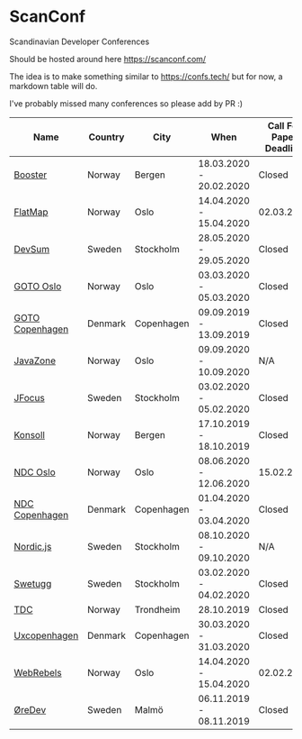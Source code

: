 # ScanConf
Scandinavian Developer Conferences

Should be hosted around here https://scanconf.com/

The idea is to make something similar to https://confs.tech/
but for now, a markdown table will do.

I've probably missed many conferences so please add by PR :)


|Name|Country|City|When|Call For Paper Deadline |Registration Opens|Topics|
|---|---|---|---|---|---|---|
|[Booster](https://2020.boosterconf.no/)|Norway|Bergen|18.03.2020 - 20.02.2020|Closed|N/A|General|
|[FlatMap](https://2020.flatmap.no/)|Norway|Oslo|14.04.2020 - 15.04.2020|02.03.2020|Open|Functional programming|
|[DevSum](https://www.devsum.se/)|Sweden|Stockholm|28.05.2020 - 29.05.2020|Closed|Open|General|
|[GOTO Oslo](https://goto-oslo.com/)|Norway|Oslo|03.03.2020 - 05.03.2020|Closed|Open|General|
|[GOTO Copenhagen](https://gotocph.com/)|Denmark|Copenhagen|09.09.2019 - 13.09.2019|Closed|Closed|General|
|[JavaZone](https://2020.javazone.no/)|Norway|Oslo|09.09.2020 - 10.09.2020|N/A|01.02.2020|Java,General|
|[JFocus](https://www.jfokus.se/)|Sweden|Stockholm|03.02.2020 - 05.02.2020|Closed|Waiting list|
|[Konsoll](https://konsoll.org/)|Norway|Bergen|17.10.2019 - 18.10.2019|Closed|Closed|Game Development|
|[NDC Oslo](https://ndcoslo.com/)|Norway|Oslo|08.06.2020 - 12.06.2020|15.02.2020|Open|General|
|[NDC Copenhagen](https://ndccopenhagen.com/)|Denmark|Copenhagen|01.04.2020 - 03.04.2020|Closed|Open|General|
|[Nordic.js](https://nordicjs.com/2020)|Sweden|Stockholm|08.10.2020 - 09.10.2020|N/A|N/A|JavaScript|
|[Swetugg](https://swetugg.se/sthlm-2020)|Sweden|Stockholm|03.02.2020 - 04.02.2020|Closed|Open|.Net|
|[TDC](https://2019.trondheimdc.no)|Norway|Trondheim|28.10.2019|Closed|Closed|General|
|[Uxcopenhagen](https://uxcopenhagen.com)|Denmark|Copenhagen|30.03.2020 - 31.03.2020|Closed|Open|User experience|
|[WebRebels](https://www.webrebels.org/)|Norway|Oslo|14.04.2020 - 15.04.2020|02.02.2020|Open|JavaScript, Fronted General|
|[ØreDev](https://oredev.org/)|Sweden|Malmö|06.11.2019 - 08.11.2019|Closed|Closed|General|

